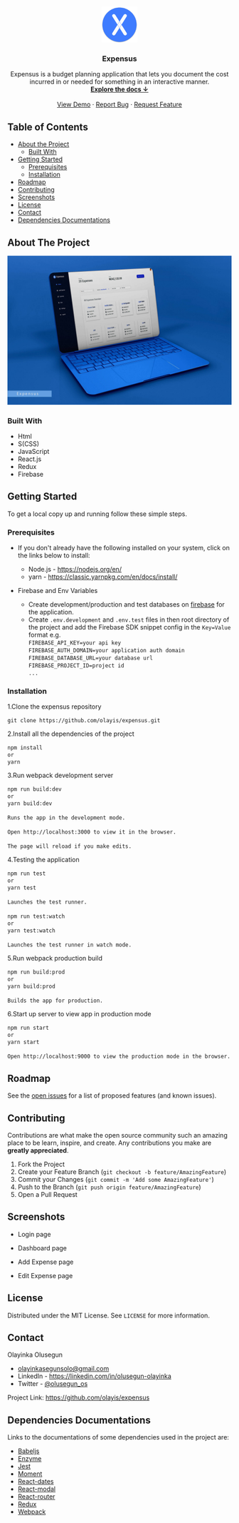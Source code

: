 <!-- PROJECT LOGO -->
<br />
<p align="center">
  <img src="public/android-chrome-512x512.png" alt="Logo" width="80" height="80">
  
  <h3 align="center">Expensus</h3>

  <p align="center">
    Expensus is a budget planning application that lets you document the cost incurred in or needed for something in an interactive manner.
    <br />
    <a href="#table-of-contents"><strong>Explore the docs ↓</strong></a>
    <br />
    <br />
    <a href="https://expensus.herokuapp.com" target="_blank">View Demo</a>
    ·
    <a href="https://github.com/olayis/expensus/issues">Report Bug</a>
    ·
    <a href="https://github.com/olayis/expensus/issues">Request Feature</a>
  </p>
</p>

<!-- TABLE OF CONTENTS -->

## Table of Contents

- [About the Project](#about-the-project)
  - [Built With](#built-with)
- [Getting Started](#getting-started)
  - [Prerequisites](#prerequisites)
  - [Installation](#installation)
- [Roadmap](#roadmap)
- [Contributing](#contributing)
- [Screenshots](#screenshots)
- [License](#license)
- [Contact](#contact)
- [Dependencies Documentations](#dependencies-documentations)

<!-- ABOUT THE PROJECT -->

## About The Project

<img src="public/img/screenshot.jpg" alt="Screenshot" style="max-width: 100%; height: auto;">

### Built With

- Html
- S(CSS)
- JavaScript
- React.js
- Redux
- Firebase

<!-- GETTING STARTED -->

## Getting Started

To get a local copy up and running follow these simple steps.

### Prerequisites

- If you don't already have the following installed on your system, click on the links below to install:

  - Node.js - <https://nodejs.org/en/>
  - yarn - <https://classic.yarnpkg.com/en/docs/install/>

- Firebase and Env Variables
  - Create development/production and test databases on [firebase](https://console.firebase.google.com/) for the application.
  - Create `.env.development` and `.env.test` files in then root directory of the project and add the Firebase SDK snippet config in
    the `Key=Value` format e.g.
    <br>
    `FIREBASE_API_KEY=your api key`
    <br>
    `FIREBASE_AUTH_DOMAIN=your application auth domain`
    <br>
    `FIREBASE_DATABASE_URL=your database url`
    <br>
    `FIREBASE_PROJECT_ID=project id`
    <br>
    `...`

### Installation

1.Clone the expensus repository

    git clone https://github.com/olayis/expensus.git

2.Install all the dependencies of the project

    npm install
    or
    yarn

3.Run webpack development server

    npm run build:dev
    or
    yarn build:dev

    Runs the app in the development mode.

    Open http://localhost:3000 to view it in the browser.

    The page will reload if you make edits.

4.Testing the application

    npm run test
    or
    yarn test

    Launches the test runner.

    npm run test:watch
    or
    yarn test:watch

    Launches the test runner in watch mode.

5.Run webpack production build

    npm run build:prod
    or
    yarn build:prod

    Builds the app for production.

6.Start up server to view app in production mode

    npm run start
    or
    yarn start

    Open http://localhost:9000 to view the production mode in the browser.

## Roadmap

See the [open issues](https://github.com/olayis/expensus/issues) for a list of proposed features (and known issues).

<!-- CONTRIBUTING -->

## Contributing

Contributions are what make the open source community such an amazing place to be learn, inspire, and create. Any contributions you make are **greatly appreciated**.

1. Fork the Project
2. Create your Feature Branch (`git checkout -b feature/AmazingFeature`)
3. Commit your Changes (`git commit -m 'Add some AmazingFeature'`)
4. Push to the Branch (`git push origin feature/AmazingFeature`)
5. Open a Pull Request

## Screenshots

- Login page

- Dashboard page

- Add Expense page

- Edit Expense page

<!-- LICENSE -->

## License

Distributed under the MIT License. See `LICENSE` for more information.

<!-- CONTACT -->

## Contact

Olayinka Olusegun

- olayinkasegunsolo@gmail.com
- LinkedIn - <https://linkedin.com/in/olusegun-olayinka>
- Twitter - [@olusegun_os](https://twitter.com/olusegun_os)

Project Link: <https://github.com/olayis/expensus>

## Dependencies Documentations

Links to the documentations of some dependencies used in the project are:

- [Babeljs](https://babeljs.io/docs/en/)
- [Enzyme](https://enzymejs.github.io/enzyme/docs/api/)
- [Jest](https://jestjs.io/docs/en/getting-started)
- [Moment](https://momentjs.com/docs/)
- [React-dates](https://github.com/airbnb/react-dates)
- [React-modal](https://www.npmjs.com/package/react-modal#api-documentation)
- [React-router](https://reactrouter.com/web/guides/quick-start)
- [Redux](https://redux.js.org/introduction/getting-started)
- [Webpack](https://webpack.js.org/concepts/)
